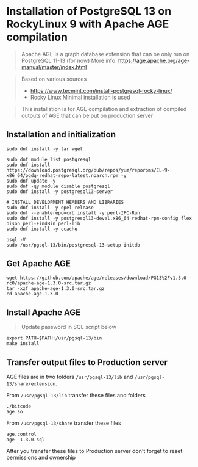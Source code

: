 # Installation of PostgreSQL 13 on RockyLinux 9 with Apache AGE compilation

> Apache AGE is a graph database extension that can be only run on PostgreSQL 11-13 (for now)
> More info: https://age.apache.org/age-manual/master/index.html

> Based on various sources
> - https://www.tecmint.com/install-postgresql-rocky-linux/
> - Rocky Linux Minimal installation is used

> This installation is for AGE compilation and extraction of compiled outputs of AGE that can be put on production server

## Installation and initialization

```
sudo dnf install -y tar wget

sudo dnf module list postgresql
sudo dnf install https://download.postgresql.org/pub/repos/yum/reporpms/EL-9-x86_64/pgdg-redhat-repo-latest.noarch.rpm -y
sudo dnf update -y
sudo dnf -qy module disable postgresql
sudo dnf install -y postgresql13-server

# INSTALL DEVELOPMENT HEADERS AND LIBRARIES
sudo dnf install -y epel-release
sudo dnf --enablerepo=crb install -y perl-IPC-Run
sudo dnf install -y postgresql13-devel.x86_64 redhat-rpm-config flex bison perl-FindBin perl-lib
sudo dnf install -y ccache

psql -V
sudo /usr/pgsql-13/bin/postgresql-13-setup initdb
```

## Get Apache AGE

```
wget https://github.com/apache/age/releases/download/PG13%2Fv1.3.0-rc0/apache-age-1.3.0-src.tar.gz
tar -xzf apache-age-1.3.0-src.tar.gz
cd apache-age-1.3.0
```

## Install Apache AGE

> Update password in SQL script below
```
export PATH=$PATH:/usr/pgsql-13/bin
make install
```


## Transfer output files to Production server

AGE files are in two folders `/usr/pgsql-13/lib` and `/usr/pgsql-13/share/extension`.

From `/usr/pgsql-13/lib` transfer these files and folders
```
./bitcode
age.so
```

From  `/usr/pgsql-13/share` transfer these files
```
age.control
age--1.3.0.sql
```

After you transfer these files to Production server don't forget to reset permissions and ownership


